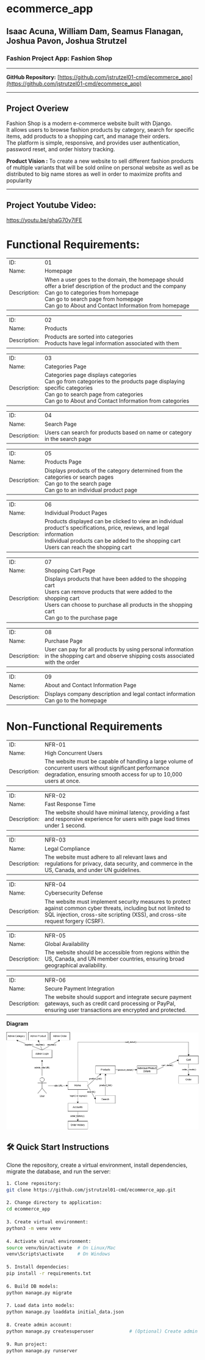 # ecommerce_app
## Isaac Acuna, William Dam, Seamus Flanagan, Joshua Pavon, Joshua Strutzel
### Fashion Project App: Fashion Shop

---

**GitHub Repository:** [https://github.com/jstrutzel01-cmd/ecommerce_app](https://github.com/jstrutzel01-cmd/ecommerce_app)

---

## Project Overiew
Fashion Shop is a modern e-commerce website built with Django.  
It allows users to browse fashion products by category, search for specific items, add products to a shopping cart, and manage their orders.  
The platform is simple, responsive, and provides user authentication, password reset, and order history tracking.

**Product Vision :** To create a new website to sell different fashion products of multiple variants that will be sold online on personal website as well as be distributed to big name stores as well in order to maximize profits and popularity

---

## Project Youtube Video: 
https://youtu.be/ghaG70y7IFE




# **Functional Requirements:**

|       |          |
| ----- | -------- |
| ID:   | 01       |
| Name: | Homepage |
| Description: | When a user goes to the domain, the homepage should offer a brief description of the product and the company <br> Can go to categories from homepage <br> Can go to search page from homepage <br> Can go to About and Contact Information from homepage |

|       |          |
| ----- | -------- |
| ID:   | 02       |
| Name: | Products |
| Description: | Products are sorted into categories <br> Products have legal information associated with them |

|       |          |
| ----- | -------- |
| ID:   | 03       |
| Name: | Categories Page |
| Description: | Categories page displays categories <br> Can go from categories to the products page displaying specific categories <br> Can go to search page from categories <br> Can go to About and Contact Information from categories |

|       |          |
| ----- | -------- |
| ID:   | 04       |
| Name: | Search Page |
| Description: | Users can search for products based on name or category in the search page |

|       |          |
| ----- | -------- |
| ID:   | 05       |
| Name: | Products Page |
| Description: | Displays products of the category determined from the categories or search pages <br> Can go to the search page <br> Can go to an individual product page |

|       |          |
| ----- | -------- |
| ID:   | 06       |
| Name: | Individual Product Pages |
| Description: | Products displayed can be clicked to view an individual product's specifications, price, reviews, and legal information <br> Individual products can be added to the shopping cart <br> Users can reach the shopping cart |

|       |          |
| ----- | -------- |
| ID:   | 07       |
| Name: | Shopping Cart Page |
| Description: | Displays products that have been added to the shopping cart <br> Users can remove products that were added to the shopping cart <br> Users can choose to purchase all products in the shopping cart <br> Can go to the purchase page |

|       |          |
| ----- | -------- |
| ID:   | 08       |
| Name: | Purchase Page |
| Description: | User can pay for all products by using personal information in the shopping cart and observe shipping costs associated with the order |

|       |          |
| ----- | -------- |
| ID:   | 09       |
| Name: | About and Contact Information Page |
| Description: | Displays company description and legal contact information <br> Can go to the homepage |



# **Non-Functional Requirements**

|       |          |
| ----- | -------- |
| ID:   | NFR-01   |
| Name: | High Concurrent Users |
| Description: | The website must be capable of handling a large volume of concurrent users without significant performance degradation, ensuring smooth access for up to 10,000 users at once. |

|       |          |
| ----- | -------- |
| ID:   | NFR-02   |
| Name: | Fast Response Time |
| Description: | The website should have minimal latency, providing a fast and responsive experience for users with page load times under 1 second. |

|       |          |
| ----- | -------- |
| ID:   | NFR-03   |
| Name: | Legal Compliance |
| Description: | The website must adhere to all relevant laws and regulations for privacy, data security, and commerce in the US, Canada, and under UN guidelines. |

|       |          |
| ----- | -------- |
| ID:   | NFR-04   |
| Name: | Cybersecurity Defense |
| Description: | The website must implement security measures to protect against common cyber threats, including but not limited to SQL injection, cross-site scripting (XSS), and cross-site request forgery (CSRF). |

|       |          |
| ----- | -------- |
| ID:   | NFR-05   |
| Name: | Global Availability |
| Description: | The website should be accessible from regions within the US, Canada, and UN member countries, ensuring broad geographical availability. |

|       |          |
| ----- | -------- |
| ID:   | NFR-06   |
| Name: | Secure Payment Integration |
| Description: | The website should support and integrate secure payment gateways, such as credit card processing or PayPal, ensuring user transactions are encrypted and protected. |


**Diagram**

![Fashion Shop Diagram](static/images/fashionshopdiagram.png)


## 🛠️ Quick Start Instructions

Clone the repository, create a virtual environment, install dependencies, migrate the database, and run the server:

```bash
1. Clone repository:
git clone https://github.com/jstrutzel01-cmd/ecommerce_app.git

2. Change directory to application: 
cd ecommerce_app

3. Create virtual environment: 
python3 -m venv venv

4. Activate virual environment:
source venv/bin/activate  # On Linux/Mac
venv\Scripts\activate     # On Windows

5. Install dependecies:
pip install -r requirements.txt

6. Build DB models:
python manage.py migrate

7. Load data into models: 
python manage.py loaddata initial_data.json 

8. Create admin account:
python manage.py createsuperuser             # (Optional) Create admin account

9. Run project:
python manage.py runserver
